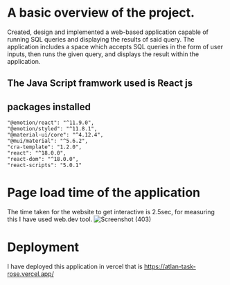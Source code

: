 # A basic overview of the project.
Created, design and implemented a web-based application capable of running SQL queries and displaying the results of said query. The application includes a space which accepts SQL queries in the form of user inputs, then runs the given query, and displays the result within the application. 


## The Java Script framwork used is React js
## packages installed
    "@emotion/react": "^11.9.0",
    "@emotion/styled": "^11.8.1",
    "@material-ui/core": "^4.12.4",
    "@mui/material": "^5.6.2",
    "cra-template": "1.2.0",
    "react": "^18.0.0",
    "react-dom": "^18.0.0",
    "react-scripts": "5.0.1"

# Page load time of the application
The time taken for the website to get interactive is 2.5sec, for measuring this I have used web.dev tool.
![Screenshot (403)](https://user-images.githubusercontent.com/56761765/164986467-21c8c5f1-ba36-43ab-ada6-93ab54f5d853.png)

# Deployment
I have deployed this application in vercel that is https://atlan-task-rose.vercel.app/
